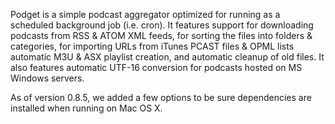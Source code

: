 Podget is a simple podcast aggregator optimized for running as a scheduled
background job (i.e. cron). It features support for downloading podcasts
from RSS & ATOM XML feeds, for sorting the files into folders & categories, for
importing URLs from iTunes PCAST files & OPML lists automatic M3U & ASX
playlist creation, and automatic cleanup of old files.  It also features
automatic UTF-16 conversion for podcasts hosted on MS Windows servers.

As of version 0.8.5, we added a few options to be sure dependencies are
installed when running on Mac OS X.
